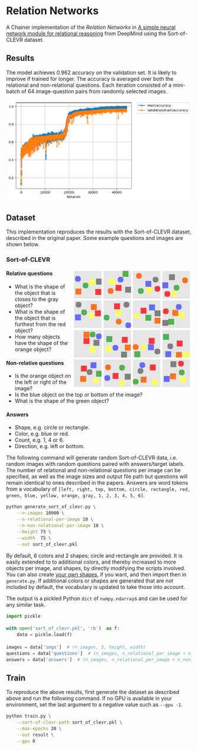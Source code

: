 # Relation Networks

A Chainer implementation of the *Relation Networks* in [A simple neural network module
for relational reasoning](https://arxiv.org/abs/1706.01427) from DeepMind using the Sort-of-CLEVR dataset.

## Results

The model achieves 0.962 accuracy on the validation set. It is likely to improve if trained for longer.
The accuracy is averaged over both the relational and non-relational questions.
Each iteration consisted of a mini-batch of 64 image-question pairs from randomly selected images.

![](samples/accuracy.png)

## Dataset

This implementation reproduces the results with the Sort-of-CLEVR dataset, described in the original paper. Some example questions and images are shown below.

### Sort-of-CLEVR

<img align="right" src="samples/sort_of_clevr_samples.png">

#### Relative questions

- What is the shape of the object that is closes to the gray object?
- What is the shape of the object that is furthest from the red object?
- How many objects have the shape of the orange object?


#### Non-relative questions

- Is the orange object on the left or right of the image?
- Is the blue object on the top or bottom of the image?
- What is the shape of the green object?

#### Answers

- Shape, e.g. circle or rectangle.
- Color, e.g. blue or red.
- Count, e.g. 1, 4 or 6.
- Direction, e.g. left or bottom.

The following command will generate random Sort-of-CLEVR data, i.e. random images with random questions paired with answers/target labels.
The number of relational and non-relational questions per image can be specified, as well as the image sizes and output file path but questions will remain identical to ones described in the papers.
Answers are word tokens from a vocabulary of `[left, right, top, bottom, circle, rectangle, red, green, blue, yellow, orange, gray, 1, 2, 3, 4, 5, 6]`.

```bash
python generate_sort_of_clevr.py \
	--n-images 10000 \
	--n-relational-per-image 10 \
	--n-non-relational-per-image 10 \
	--height 75 \
	--width  75 \
	--out sort_of_clevr.pkl
```

By default, 6 colors and 2 shapes; circle and rectangle are provided. It is easily extended to to additional colors, and thereby increased to more objects per image, and shapes, by directly modifying the scripts involved. You can also create [your own shapes](datasets/sort_of_clevr/shape.py), if you want, and then import then in `generate.py`.
If additional colors or shapes are generated that are not included by default, the vocabulary is updated to take those into account.

The output is a pickled Python `dict` of `numpy.ndarray`s and can be used for any similar task.

```python
import pickle

with open('sort_of_clevr.pkl', 'rb')  as f:
    data = pickle.load(f)

images = data['imgs']  # (n_images, 3, height, width)
questions = data['questions']  # (n_images, n_relational_per_image + n_non_relational_per_image, question_length)
answers = data['answers']  # (n_images, n_relational_per_image + n_non_relational_per_image)
```

## Train

To reproduce the above results, first generate the dataset as described above and run the following command. If no GPU is available in your environment, set the last argument to a negative value such as `--gpu -1`.

```bash
python train.py \
    --sort-of-clevr-path sort_of_clevr.pkl \
    --max-epochs 20 \
    --out result \
    --gpu 0

```
